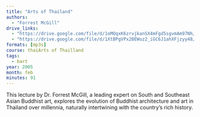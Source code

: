 ```yaml
---
title: "Arts of Thailand"
authors:
  - "Forrest McGill"
drive_links:
  - "https://drive.google.com/file/d/1oMOqxK6zrvjkanSX4mFgd5sgvmAm97Nh/view?usp=drive_link"
  - "https://drive.google.com/file/d/1XtBPgVPx2BEWuz2_iGC6J1ahXFjzyy48/view?usp=drive_link"
formats: [mp3s]
course: thaiArts of Thailland
tags:
  - bart
year: 2005
month: feb
minutes: 91
---
```



This lecture by Dr. Forrest McGill, a leading expert on South and Southeast Asian Buddhist art, explores the evolution of Buddhist architecture and art in Thailand over millennia, naturally intertwining with the country’s rich history.